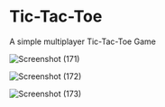 # Tic-Tac-Toe
A simple multiplayer Tic-Tac-Toe Game


![Screenshot (171)](https://user-images.githubusercontent.com/90132390/188714673-c63eb016-89c7-48fb-8a3d-4ae7004bd820.png)


![Screenshot (172)](https://user-images.githubusercontent.com/90132390/188714708-339d81e3-226e-4b3c-8672-79d17bfbec61.png)


![Screenshot (173)](https://user-images.githubusercontent.com/90132390/188714723-98153364-429c-4bbc-993c-149f427bc212.png)
